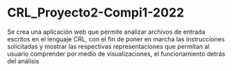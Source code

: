 # CRL_Proyecto2-Compi1-2022
Se crea una aplicación web que permite analizar archivos de entrada escritos en el lenguaje CRL, con el fin de poner en marcha las instrucciones solicitadas y mostrar las respectivas representaciones que permitan al usuario comprender por medio de visualizaciones, el funcionamiento detrás del análisis
